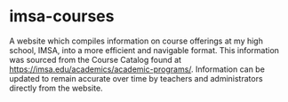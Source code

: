 # imsa-courses

A website which compiles information on course offerings at my high school, IMSA, into a more efficient and navigable format. This information was sourced from the Course Catalog found at https://imsa.edu/academics/academic-programs/. Information can be updated to remain accurate over time by teachers and administrators directly from the website.
